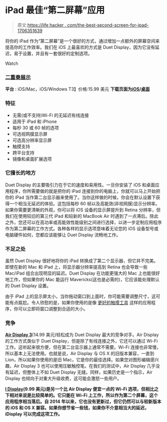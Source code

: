 # iPad 最佳“第二屏幕”应用

> 原文:[https://life hacker . com/the-best-second-screen-for-ipad-1706351639](https://lifehacker.com/the-best-second-screen-app-for-ipad-1706351639)

将你的 iPad 作为“第二屏幕”是一个很好的方式，通过增加一点额外的屏幕空间来提高你的工作效率。我们在 iOS 上最喜欢的方式是 Duet Display，因为它没有延迟，易于设置，并且有一套很好的定制选项。

Watch

### [二重奏展示](http://www.duetdisplay.com/)

**平台** : iOS/Mac，iOS/Windows
T3】价格:15.99 美元
**下载页面为**[**iOS**](https://itunes.apple.com/us/app/duet-display/id935754064?mt=8)**/**[**桌面**](http://www.duetdisplay.com/)

### 特征

*   无需(或不支持)Wi-Fi 的无延迟有线连接
*   适用于 iPad 和 iPhone
*   每秒 30 或 60 帧的选项
*   可选视网膜显示屏
*   可选高分辨率显示屏
*   触摸支持
*   跨平台支持
*   镜像和桌面扩展选项

### 它擅长的地方

Duet Display 的主要吸引力在于它的速度和易用性。一旦你安装了 iOS 和桌面应用程序，你所需要做的就是把你的 iPad 连接到你的电脑上，你就可以马上开始把你的 iPad 当作第二台显示器来使用了。当你这样做的时候，你会在默认设置下获得一个相当无延迟的体验。这包括每秒 60 帧以及高能效(非视网膜)显示分辨率。如果你需要更清晰的外观，你可以将 iOS 设备的显示屏提升到 Retina 分辨率，但我们在使用较旧的第三代 iPad 和较新的 MacBook Air 时遇到了一点滞后。除此之外，您还可以在高功率或高能效性能级别之间进行选择，以进一步定制应用程序作为第二屏幕的工作方式。各种各样的显示选项意味着无论您的 iOS 设备型号或电脑硬件如何，您都应该能够让 Duet Display 流畅地工作。

### 不足之处

虽然 Duet Display 很好地将你的 iPad 转换成了第二个显示器，但它并不完美。即使在新的 Mac 和 iPad 上，将显示器分辨率提高到 Retina 也会导致一些 Mac/iPad 组合出现明显的延迟。Duet Display 在功能更强大的 Mac 上也能很好地工作，但如果你的 Mac 能运行 Mavericks(这也是必需的)，它应该能处理默认的 Duet Display 设置。

由于 iPad 上的显示屏太小，当你拖动窗口到上面时，你可能需要调整尺寸，这可能有点尴尬。令人欣慰的是，如果你使用的是像 [更好的触摸工具](http://www.bettertouchtool.net/) 这样的应用程序，你可以立即将窗口调整到合适的大小。

### 竞争

[**Air Display 3**](https://avatron.com/applications/air-display/)(14.99 美元)轻松成为 Duet Display 最大的竞争对手。Air Display 的工作方式类似于 Duet Display，但是除了有线连接之外，它还可以通过 Wi-Fi 工作。这听起来很方便，但在第二台显示器上通常不需要。Wi-Fi 连接也非常慢，所以基本上无法使用。也就是说，Air Display 与 OS X 的旧版本兼容，一直到 Lion，所以如果你使用的是旧 Mac，它是你的最佳选择。如果您对图形编辑感兴趣，Air Display 3 也可以使用压敏触控笔。在我们的测试中，Air Display 几乎没有延迟，但整体上不如 Duet Display 无缝。同样，如果历史是一个指示，Air Display 也倾向于对重大升级收费，这可能会激怒一些用户。

[**I Display**](http://www.getidisplay.com/)**(9.99 美元)是另一个比 Air Display 便宜一点的 Wi-Fi 选项，但相比之下相对来说是比较简单的。它只能在 Wi-Fi 上工作，所以作为第二个屏幕，这个应用程序相当落后。自 2014 年以来，它也没有更新过，但它仍然可以与较新版本的 iOS 和 OS X 兼容。如果你想节省一些钱，如果你不介意相当大的延迟，iDisplay 可以完成这项工作。**